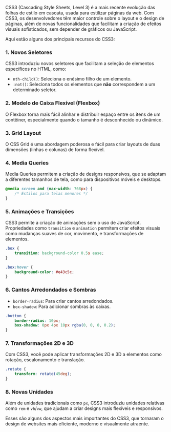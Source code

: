 CSS3 (Cascading Style Sheets, Level 3) é a mais recente evolução das folhas de estilo em cascata, usada para estilizar páginas da web. Com CSS3, os desenvolvedores têm maior controle sobre o layout e o design de páginas, além de novas funcionalidades que facilitam a criação de efeitos visuais sofisticados, sem depender de gráficos ou JavaScript.

Aqui estão alguns dos principais recursos do CSS3:

### 1. **Novos Seletores**
   CSS3 introduziu novos seletores que facilitam a seleção de elementos específicos no HTML, como:
   - `nth-child()`: Seleciona o enésimo filho de um elemento.
   - `:not()`: Seleciona todos os elementos que **não** correspondem a um determinado seletor.

### 2. **Modelo de Caixa Flexível (Flexbox)**
   O Flexbox torna mais fácil alinhar e distribuir espaço entre os itens de um contêiner, especialmente quando o tamanho é desconhecido ou dinâmico.

### 3. **Grid Layout**
   O CSS Grid é uma abordagem poderosa e fácil para criar layouts de duas dimensões (linhas e colunas) de forma flexível.

### 4. **Media Queries**
   Media Queries permitem a criação de designs responsivos, que se adaptam a diferentes tamanhos de tela, como para dispositivos móveis e desktops.
   ```css
   @media screen and (max-width: 768px) {
       /* Estilos para telas menores */
   }
   ```

### 5. **Animações e Transições**
   CSS3 permite a criação de animações sem o uso de JavaScript. Propriedades como `transition` e `animation` permitem criar efeitos visuais como mudanças suaves de cor, movimento, e transformações de elementos.
   ```css
   .box {
       transition: background-color 0.5s ease;
   }

   .box:hover {
       background-color: #e43c5c;
   }
   ```

### 6. **Cantos Arredondados e Sombras**
   - `border-radius`: Para criar cantos arredondados.
   - `box-shadow`: Para adicionar sombras às caixas.
   ```css
   .button {
       border-radius: 10px;
       box-shadow: 0px 4px 10px rgba(0, 0, 0, 0.2);
   }
   ```

### 7. **Transformações 2D e 3D**
   Com CSS3, você pode aplicar transformações 2D e 3D a elementos como rotação, escalonamento e translação.
   ```css
   .rotate {
       transform: rotate(45deg);
   }
   ```

### 8. **Novas Unidades**
   Além de unidades tradicionais como `px`, CSS3 introduziu unidades relativas como `rem` e `vh`/`vw`, que ajudam a criar designs mais flexíveis e responsivos.

Esses são alguns dos aspectos mais importantes do CSS3, que tornaram o design de websites mais eficiente, moderno e visualmente atraente.